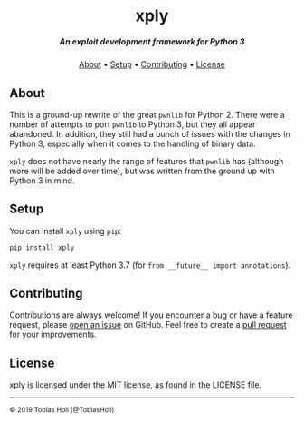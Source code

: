 <h1 align="center">xply</h1>

<h5 align=center>An exploit development framework for Python 3</h4>

<p align="center">
  <a href="#about">About</a> •
  <a href="#setup">Setup</a> •
  <a href="#contributing">Contributing</a> •
  <a href="#license">License</a>
</p>

## About

This is a ground-up rewrite of the great `pwnlib` for Python 2. There were a
number of attempts to port `pwnlib` to Python 3, but they all appear abandoned.
In addition, they still had a bunch of issues with the changes in Python 3,
especially when it comes to the handling of binary data.

`xply` does not have nearly the range of features that `pwnlib` has (although
more will be added over time), but was written from the ground up with Python 3
in mind.

## Setup

You can install `xply` using `pip`:

```bash
pip install xply
```

`xply` requires at least Python 3.7 (for `from __future__ import annotations`).

## Contributing

Contributions are always welcome! If you encounter a bug or have a feature request, please [open an issue](https://github.com/tobiasholl/xply/issues/new) on GitHub. Feel free to create a [pull request](https://help.github.com/articles/creating-a-pull-request/) for your improvements.

## License

xply is licensed under the MIT license, as found in the LICENSE file.

----

<sup>© 2019 Tobias Holl (@TobiasHoll)</sup>
